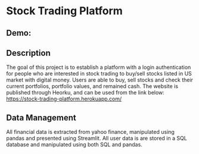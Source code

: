 # Stock Trading Platform

## Demo:

## Description
The goal of this project is to establish a platform with a login authentication for people who are interested in stock trading to buy/sell stocks listed in US market with digital money. Users are able to buy, sell stocks and check their current portfolios, portfolio values, and remained cash. The website is published through Heorku, and can be used from the link below:
https://stock-trading-platform.herokuapp.com/

## Data Management
All financial data is extracted from yahoo finance, manipulated using pandas and presented using Streamlit. All user data is are stored in a SQL database and manipulated using both SQL and pandas. 
